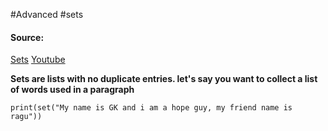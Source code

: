#Advanced #sets

#### Source:
[Sets](https://www.learnpython.org/en/Sets)
[Youtube]()

**Sets are lists with no duplicate entries. let's say you want to collect a list of words used in a paragraph**

```
print(set("My name is GK and i am a hope guy, my friend name is ragu"))
```